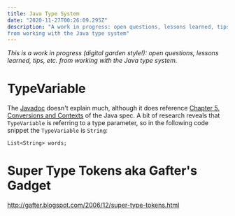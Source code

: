 ```yaml
---
title: Java Type System
date: "2020-11-27T00:26:09.295Z"
description: "A work in progress: open questions, lessons learned, tips, etc. 
from working with the Java type system"
---
```


_This is a work in progress (digital garden style!): open questions, 
lessons learned, tips, etc. from working with the Java type system._

# TypeVariable

The [Javadoc](https://docs.oracle.com/en/java/javase/15/docs/api/java.base/java/lang/reflect/TypeVariable.html) 
doesn't explain much, although it does reference [Chapter 5. Conversions and Contexts](https://docs.oracle.com/javase/specs/jls/se15/html/jls-5.html) 
of the Java spec. A bit of research reveals that `TypeVariable` is referring to a type parameter, so 
in the following code snippet the `TypeVariable` is `String`:
 
```
List<String> words;
```

# Super Type Tokens aka Gafter's Gadget

http://gafter.blogspot.com/2006/12/super-type-tokens.html
